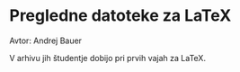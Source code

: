 # Pregledne datoteke za LaTeX

Avtor: Andrej Bauer

V arhivu jih študentje dobijo pri prvih vajah za LaTeX.
